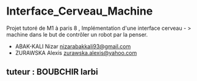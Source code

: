 # Interface_Cerveau_Machine

Projet tutoré de M1 à paris 8 , Implémentation d'une interface cerveau - > machine dans le but de contrôler un robot par la penser.



- ABAK-KALI Nizar nizarabakkali93@gmail.com
- ZURAWSKA Alexis zurawska.alexis@yahoo.com

## tuteur : BOUBCHIR larbi
